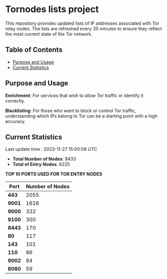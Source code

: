 # Tornodes lists project

This repository provides updated lists of IP addresses associated with Tor relay nodes. The lists are refreshed every 30 minutes to ensure they reflect the most current state of the Tor network.

## Table of Contents

- [Purpose and Usage](#purpose-and-usage)
- [Current Statistics](#current-statistics)


## Purpose and Usage

**Enrichment**: For services that wish to allow Tor traffic or identify it correctly.

**Blacklisting**: For those who want to block or control Tor traffic, understanding which IPs belong to Tor can be a starting point with a high accuracy.

## Current Statistics

Last update time : 2023-11-27 15:00:08 UTC

- **Total Number of Nodes**: 8433
- **Total of Entry Nodes**: 6225

**TOP 10 PORTS USED FOR TOR ENTRY NODES**

| **Port** | **Number of Nodes** |
|------|-----------------|
| **443**   | 2055  |
| **9001**   | 1628  |
| **9000**   | 332  |
| **9100**   | 300  |
| **8443**   | 170  |
| **80**   | 117  |
| **143**   | 101  |
| **110**   | 86  |
| **9002**   | 84  |
| **8080**   | 59  |

